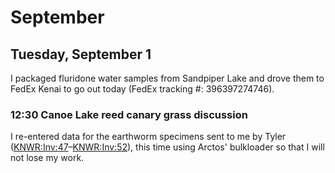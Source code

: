 
# September

## Tuesday, September 1

I packaged fluridone water samples from Sandpiper Lake and drove them to FedEx Kenai to go out today (FedEx tracking #: 396397274746).

### 12:30 Canoe Lake reed canary grass discussion

I re-entered data for the earthworm specimens sent to me by Tyler ([KNWR:Inv:47](http://arctos.database.museum/guid/KNWR:Inv:47)–[KNWR:Inv:52](http://arctos.database.museum/guid/KNWR:Inv:52)), this time using Arctos' bulkloader so that I will not lose my work.
